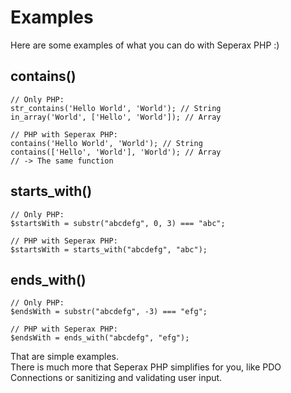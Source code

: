 # Examples

Here are some examples of what you can do with Seperax PHP :)

## contains()
```
// Only PHP:
str_contains('Hello World', 'World'); // String
in_array('World', ['Hello', 'World']); // Array

// PHP with Seperax PHP:
contains('Hello World', 'World'); // String
contains(['Hello', 'World'], 'World'); // Array
// -> The same function
```

## starts_with()
```
// Only PHP:
$startsWith = substr("abcdefg", 0, 3) === "abc";

// PHP with Seperax PHP:
$startsWith = starts_with("abcdefg", "abc");
```

## ends_with()
```
// Only PHP:
$endsWith = substr("abcdefg", -3) === "efg";

// PHP with Seperax PHP:
$endsWith = ends_with("abcdefg", "efg");
```

That are simple examples.  
There is much more that Seperax PHP simplifies for you, like PDO Connections or sanitizing and validating user input.